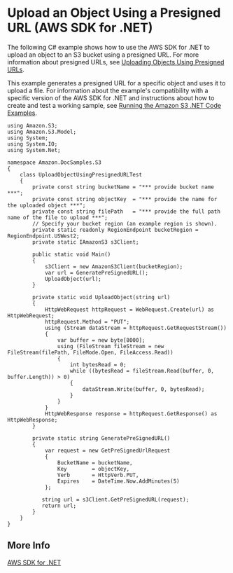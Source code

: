 # Upload an Object Using a Presigned URL \(AWS SDK for \.NET\)<a name="UploadObjectPreSignedURLDotNetSDK"></a>

The following C\# example shows how to use the AWS SDK for \.NET to upload an object to an S3 bucket using a presigned URL\. For more information about presigned URLs, see [Uploading Objects Using Presigned URLs](PresignedUrlUploadObject.md)\.

This example generates a presigned URL for a specific object and uses it to upload a file\. For information about the example's compatibility with a specific version of the AWS SDK for \.NET and instructions about how to create and test a working sample, see [Running the Amazon S3 \.NET Code Examples](UsingTheMPDotNetAPI.md#TestingDotNetApiSamples)\.

```
using Amazon.S3;
using Amazon.S3.Model;
using System;
using System.IO;
using System.Net;

namespace Amazon.DocSamples.S3
{
    class UploadObjectUsingPresignedURLTest
    {
        private const string bucketName = "*** provide bucket name ***";
        private const string objectKey  = "*** provide the name for the uploaded object ***";
        private const string filePath   = "*** provide the full path name of the file to upload ***";
        // Specify your bucket region (an example region is shown).
        private static readonly RegionEndpoint bucketRegion = RegionEndpoint.USWest2; 
        private static IAmazonS3 s3Client;

        public static void Main()
        {
            s3Client = new AmazonS3Client(bucketRegion);
            var url = GeneratePreSignedURL();
            UploadObject(url);
        }

        private static void UploadObject(string url)
        {
            HttpWebRequest httpRequest = WebRequest.Create(url) as HttpWebRequest;
            httpRequest.Method = "PUT";
            using (Stream dataStream = httpRequest.GetRequestStream())
            {
                var buffer = new byte[8000];
                using (FileStream fileStream = new FileStream(filePath, FileMode.Open, FileAccess.Read))
                {
                    int bytesRead = 0;
                    while ((bytesRead = fileStream.Read(buffer, 0, buffer.Length)) > 0)
                    {
                        dataStream.Write(buffer, 0, bytesRead);
                    }
                }
            }
            HttpWebResponse response = httpRequest.GetResponse() as HttpWebResponse;
        }

        private static string GeneratePreSignedURL()
        {
            var request = new GetPreSignedUrlRequest
            {
                BucketName = bucketName,
                Key        = objectKey,
                Verb       = HttpVerb.PUT,
                Expires    = DateTime.Now.AddMinutes(5)
            };

           string url = s3Client.GetPreSignedURL(request);
           return url;
        }
    }
}
```

## More Info<a name="UploadObjectPreSignedURLDotNetSDK-more-info"></a>

[AWS SDK for \.NET](https://aws.amazon.com/sdk-for-net/)